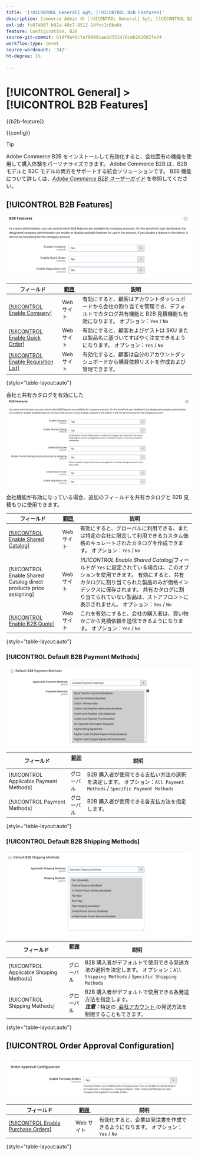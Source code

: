 ```yaml
---
title: '[!UICONTROL General] &gt; [!UICONTROL B2B Features]'
description: Commerce Admin の [!UICONTROL General] &gt; [!UICONTROL B2B Features] ページで設定を確認します。
exl-id: fc07a067-b92a-49c7-8512-2dfcc1c6ba0c
feature: Configuration, B2B
source-git-commit: 61df9a4bcfaf09491ae2d353478ceb281082fa74
workflow-type: tm+mt
source-wordcount: '342'
ht-degree: 1%

---
```


# [!UICONTROL General] > [!UICONTROL B2B Features]

{{b2b-feature}}

{{config}}

>[!TIP]
>
>Adobe Commerce B2B をインストールして有効化すると、会社固有の機能を使用して購入体験をパーソナライズできます。 Adobe Commerce B2B は、B2B モデルと B2C モデルの両方をサポートする統合ソリューションです。 B2B 機能について詳しくは、[_Adobe Commerce B2B ユーザーガイド_](https://experienceleague.adobe.com/docs/commerce-admin/b2b/introduction.html?lang=ja) を参照してください。

## [!UICONTROL B2B Features]

![B2B の機能 &#x200B;](./assets/b2b-features.png)<!-- zoom -->

| フィールド | [&#x200B; 範囲 &#x200B;](../../getting-started/websites-stores-views.md#scope-settings) | 説明 |
|------- |----------------------------------------------------------------------- |------------ |
| [[!UICONTROL Enable Company]](../../b2b/account-companies.md) | Web サイト | 有効にすると、顧客はアカウントダッシュボードから会社の割り当てを管理でき、デフォルトでカタログ共有機能と B2B 見積機能も有効になります。 オプション：`Yes` / `No` |
| [[!UICONTROL Enable Quick Order]](../../b2b/quick-order.md) | Web サイト | 有効にすると、顧客およびゲストは SKU または製品名に基づいてすばやく注文できるようになります。 オプション：`Yes` / `No` |
| [[!UICONTROL Enable Requisition List]](../../b2b/configure-requisition-lists.md) | Web サイト | 有効化すると、顧客は自分のアカウントダッシュボードから購買依頼リストを作成および管理できます。 |

{style="table-layout:auto"}

会社と共有カタログを有効にした ![B2B 機能 &#x200B;](./assets/b2b-features-company-enabled.png)<!-- zoom -->

会社機能が有効になっている場合、追加のフィールドを共有カタログと B2B 見積もりに使用できます。

| フィールド | [&#x200B; 範囲 &#x200B;](../../getting-started/websites-stores-views.md#scope-settings) | 説明 |
|------- |----------------------------------------------------------------------- |------------ |
| [[!UICONTROL Enable Shared Catalog]](../../b2b/catalog-shared.md) | Web サイト | 有効にすると、グローバルに利用できる、または特定の会社に限定して利用できるカスタム価格のキュレートされたカタログを作成できます。 オプション：`Yes` / `No` |
| [!UICONTROL Enable Shared Catalog direct products price assigning] | Web サイト | _[!UICONTROL Enable Shared Catalog]_&#x200B;フィールドが `Yes` に設定されている場合は、このオプションを使用できます。 有効にすると、共有カタログに割り当てられた製品のみが価格インデックスに保存されます。 共有カタログに割り当てられていない製品は、ストアフロントに表示されません。 オプション：`Yes` / `No` |
| [[!UICONTROL Enable B2B Quote]](../../b2b/configure-quotes.md) | Web サイト | これを有効にすると、会社の購入者は、買い物かごから見積依頼を送信できるようになります。 オプション：`Yes` / `No` |

{style="table-layout:auto"}

### [!UICONTROL Default B2B Payment Methods]

![B2B 設定 – デフォルトの支払方法設定 &#x200B;](./assets/b2b-features-default-payment-methods.png)<!-- zoom -->

| フィールド | [&#x200B; 範囲 &#x200B;](../../getting-started/websites-stores-views.md#scope-settings) | 説明 |
|------- |----------------------------------------------------------------------- |------------ |
| [!UICONTROL Applicable Payment Methods] | グローバル | B2B 購入者が使用できる支払い方法の選択を決定します。 オプション：`All Payment Methods` / `Specific Payment Methods` |
| [!UICONTROL Payment Methods] | グローバル | B2B 購入者が使用できる各支払方法を指定します。 |

{style="table-layout:auto"}

### [!UICONTROL Default B2B Shipping Methods]

![B2B 設定 – デフォルトの発送方法 &#x200B;](./assets/b2b-features-shipping-methods.png)<!-- zoom -->

| フィールド | [&#x200B; 範囲 &#x200B;](../../getting-started/websites-stores-views.md#scope-settings) | 説明 |
|------- |----------------------------------------------------------------------- |------------ |
| [!UICONTROL Applicable Shipping Methods] | グローバル | B2B 購入者がデフォルトで使用できる発送方法の選択を決定します。 オプション：`All Shipping Methods` / `Specific Shipping Methods` |
| [!UICONTROL Shipping Methods] | グローバル | B2B 購入者がデフォルトで使用できる各発送方法を指定します。 <br/>**_注意：_**&#x200B;特定の [&#x200B; 会社アカウント &#x200B;](../../b2b/account-companies.md) の発送方法を制限することもできます。 |

{style="table-layout:auto"}

## [!UICONTROL Order Approval Configuration]

![B2B の機能 – 注文の承認設定 &#x200B;](./assets/b2b-features-order-approval.png)<!-- zoom -->

| フィールド | [&#x200B; 範囲 &#x200B;](../../getting-started/websites-stores-views.md#scope-settings) | 説明 |
|------- |----------------------------------------------------------------------- |------------ |
| [[!UICONTROL Enable Purchase Orders]](../../stores-purchase/purchase-order.md) | Web サイト | 有効化すると、企業は発注書を作成できるようになります。 オプション：`Yes` / `No` |

{style="table-layout:auto"}


